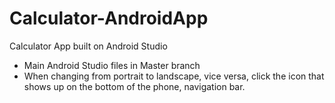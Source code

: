 # Calculator-AndroidApp
Calculator App built on Android Studio

- Main Android Studio files in Master branch
- When changing from portrait to landscape, vice versa, click the icon that shows up on the bottom of the phone, navigation bar.
